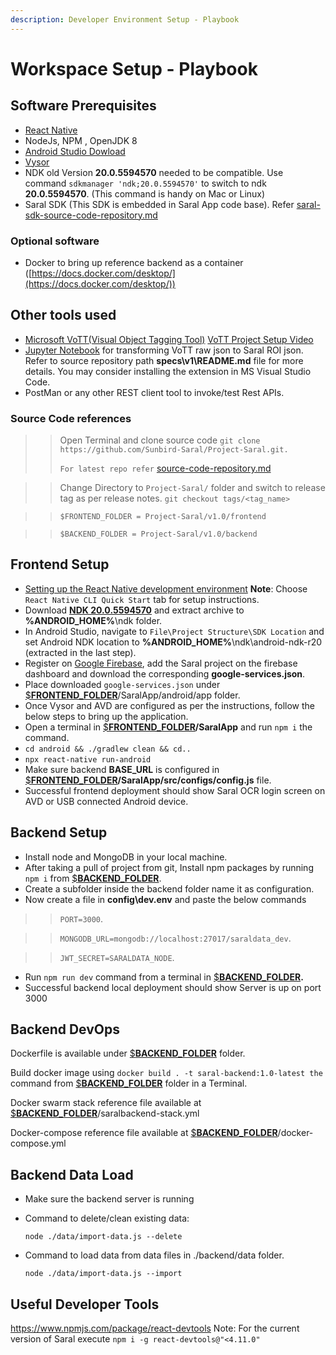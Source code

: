 ```yaml
---
description: Developer Environment Setup - Playbook
---
```


# Workspace Setup - Playbook

## Software Prerequisites

* [React Native](https://reactnative.dev)
* NodeJs, NPM , OpenJDK 8
* [Android Studio Dowload](https://developer.android.com/studio)
* [Vysor](https://www.vysor.io/download)
* NDK old Version **20.0.5594570** needed to be compatible. Use command `sdkmanager 'ndk;20.0.5594570'` to switch to ndk **20.0.5594570**. (This command is handy on Mac or Linux)
* Saral SDK (This SDK is embedded in Saral App code base).                                                           Refer  [saral-sdk-source-code-repository.md](../engage/saral-sdk-source-code-repository.md "mention")

### Optional software

* Docker to bring up reference backend as a container ([https://docs.docker.com/desktop/](https://docs.docker.com/desktop/))

## Other tools used

* [Microsoft VoTT(Visual Object Tagging Tool)](https://github.com/microsoft/VoTT)  [VoTT Project Setup Video](https://www.youtube.com/watch?v=uXxE4Sas3uQ)
* [Jupyter Notebook](https://jupyter.org) for transforming VoTT raw json to Saral ROI json. Refer to source repository path **specs\v1\README.md** file for more details. You may consider installing the extension in MS Visual Studio Code.
* PostMan or any other REST client tool to invoke/test Rest APIs.

### Source Code references

> > Open Terminal and clone source code `git clone https://github.com/Sunbird-Saral/Project-Saral.git.`
> >
> > `For latest repo refer` [source-code-repository.md](../engage/source-code-repository.md "mention")

> > Change Directory to `Project-Saral/` folder and switch to release tag as per release notes. `git checkout tags/<tag_name>`

> > `$FRONTEND_FOLDER = Project-Saral/v1.0/frontend`

> > `$BACKEND_FOLDER = Project-Saral/v1.0/backend`

## Frontend Setup

* [Setting up the React Native development environment](https://reactnative.dev/docs/environment-setup)  **Note**: Choose `React Native CLI Quick Start` tab for setup instructions.
* Download [**NDK 20.0.5594570**](https://androidsdkoffline.blogspot.com/p/android-ndk-side-by-side-direct-download.html) and extract archive to **%ANDROID\_HOME%**\ndk folder.
* In Android Studio, navigate to `File\Project Structure\SDK Location` and set Android NDK location to **%ANDROID\_HOME%**\ndk\android-ndk-r20 (extracted in the last step).
* Register on [Google Firebase](https://firebase.google.com), add the Saral project on the firebase dashboard and download the corresponding **google-services.json**.
* Place downloaded `google-services.json` under [$**FRONTEND\_FOLDER**](workspace-setup-playbook.md#source-code-references)/SaralApp/android/app folder.
* Once Vysor and AVD are configured as per the instructions, follow the below steps to bring up the application.
* Open a terminal in [$**FRONTEND\_FOLDER**](workspace-setup-playbook.md#source-code-references)**/SaralApp** and run `npm i` the command.
* `cd android && ./gradlew clean && cd..`
* `npx react-native run-android`
* Make sure backend **BASE\_URL** is configured in [$**FRONTEND\_FOLDER**](workspace-setup-playbook.md#source-code-references)**/SaralApp/src/configs/config.js** file.
* Successful frontend deployment should show Saral OCR login screen on AVD or USB connected Android device.

## Backend Setup

* Install node and MongoDB in your local machine.
* After taking a pull of project from git, Install npm packages by running `npm i` from [$**BACKEND\_FOLDER**](workspace-setup-playbook.md#source-code-references).
* Create a subfolder inside the backend folder name it as configuration.
* Now create a file in **config\dev.env** and paste the below commands

> > `PORT=3000`.

> > `MONGODB_URL=mongodb://localhost:27017/saraldata_dev`.

> > `JWT_SECRET=SARALDATA_NODE`.

* Run `npm run dev` command from a terminal in [$**BACKEND\_FOLDER**](workspace-setup-playbook.md#source-code-references)**.**
* Successful backend local deployment should show Server is up on port 3000

## Backend DevOps

Dockerfile is available under [$**BACKEND\_FOLDER**](workspace-setup-playbook.md#source-code-references) folder.

Build docker image using `docker build . -t saral-backend:1.0-latest the` command from [$**BACKEND\_FOLDER**](workspace-setup-playbook.md#source-code-references) folder in a Terminal.

Docker swarm stack reference file available at [$**BACKEND\_FOLDER**](workspace-setup-playbook.md#source-code-references)/saralbackend-stack.yml

Docker-compose reference file available at [$**BACKEND\_FOLDER**](workspace-setup-playbook.md#source-code-references)/docker-compose.yml

## Backend Data Load

* Make sure the backend server is running
*   Command to delete/clean existing data:

    `node ./data/import-data.js --delete`
*   Command to load data from data files in ./backend/data folder.

    `node ./data/import-data.js --import`

## Useful Developer Tools

https://www.npmjs.com/package/react-devtools Note: For the current version of Saral execute `npm i -g react-devtools@"<4.11.0"`
